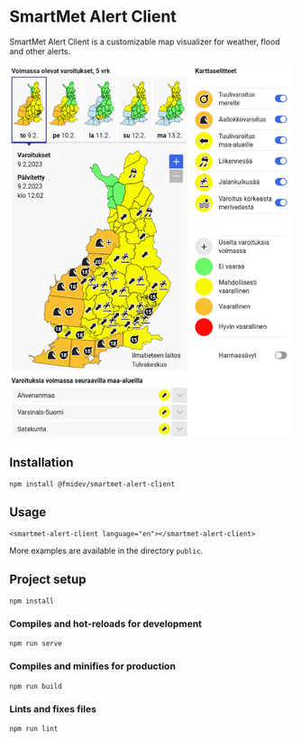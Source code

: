# SmartMet Alert Client

SmartMet Alert Client is a customizable map visualizer for weather, flood and other alerts.

![Screenshot](./screenshot.png)

## Installation

```
npm install @fmidev/smartmet-alert-client
```

## Usage

```
<smartmet-alert-client language="en"></smartmet-alert-client>
```
More examples are available in the directory `public`.

## Project setup
```
npm install
```

### Compiles and hot-reloads for development
```
npm run serve
```

### Compiles and minifies for production
```
npm run build
```

### Lints and fixes files
```
npm run lint
```
